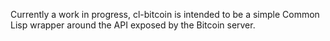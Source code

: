 Currently a work in progress, cl-bitcoin is intended to be a simple Common Lisp wrapper around the API exposed by the Bitcoin server. 
